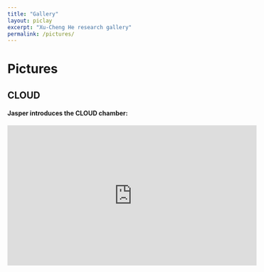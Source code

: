 ```yaml
---
title: "Gallery"
layout: piclay
excerpt: "Xu-Cheng He research gallery"
permalink: /pictures/
---
```


# Pictures

## CLOUD 

#### Jasper introduces the CLOUD chamber:
<iframe width="560" height="315" src="https://www.youtube.com/embed/QVxPnVvW8Js" title="YouTube video player" frameborder="0" allow="accelerometer; autoplay; clipboard-write; encrypted-media; gyroscope; picture-in-picture" allowfullscreen></iframe>
